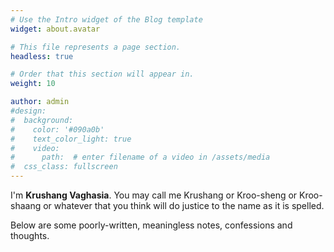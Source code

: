 ```yaml
---
# Use the Intro widget of the Blog template
widget: about.avatar

# This file represents a page section.
headless: true

# Order that this section will appear in.
weight: 10

author: admin
#design:
#  background:
#    color: '#090a0b'
#    text_color_light: true
#    video:
#      path:  # enter filename of a video in /assets/media
#  css_class: fullscreen
---
```


I'm **Krushang Vaghasia**. You may call me Krushang or Kroo-sheng or Kroo-shaang or whatever that you think will do justice to the name as it is spelled.

Below are some poorly-written, meaningless notes, confessions and thoughts. 
